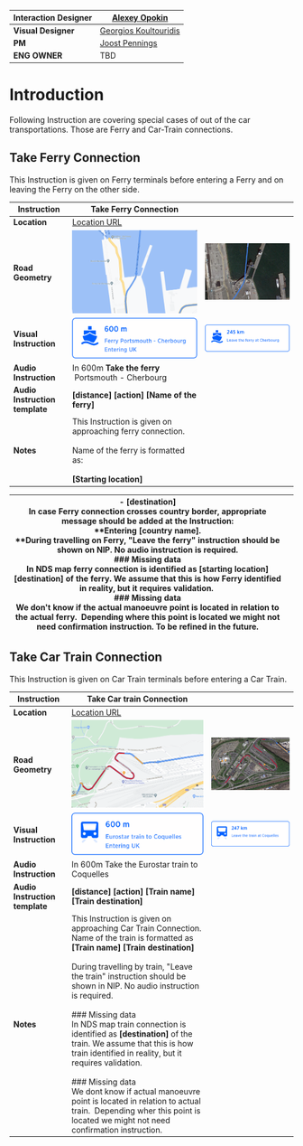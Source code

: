 | **Interaction Designer** | [Alexey Opokin](https://tomtom.atlassian.net/wiki/people/70121:e8cb7861-9079-4b92-b96d-bfe8cd882680?ref=confluence) |
|---|---|
| **Visual Designer** | [Georgios Koultouridis](https://tomtom.atlassian.net/wiki/people/5be2fd44649a737c2342afbe?ref=confluence) |
| **PM** | [Joost Pennings](https://tomtom.atlassian.net/wiki/people/712020:a6d50cb1-97be-4a9a-a279-3fbb3e2e1799?ref=confluence) |
| **ENG OWNER** | TBD |

  
  
Introduction
==================

Following Instruction are covering special cases of out of the car transportations. Those are Ferry and Car-Train connections.

Take Ferry Connection
---------------------

This Instruction is given on Ferry terminals before entering a Ferry and on leaving the Ferry on the other side.

| **Instruction** | Take Ferry Connection                                                                                                                                                           |  |
|---|---------------------------------------------------------------------------------------------------------------------------------------------------------------------------------|---|
| **Location** | [Location URL](https://www.google.de/maps/dir/49.633649,-1.5895337/50.7787073,-1.8769172/@49.646823,-1.6129346,17z/am=t/data=!4m6!4m5!3e0!6m3!1i0!2i2!3i0?hl=en&amp;authuser=0) |  |
| **Road Geometry** | ![](images/157681907.png)                                                                                                                                                       | ![](images/157681912.png) |
| **Visual Instruction** | ![](images/157681914.png)                                                                                                                                                       | ![](images/157689514.png) |
| **Audio Instruction** | In 600m **Take the ferry**  Portsmouth \- Cherbourg                                                                                                                             |  |
| **Audio Instruction template** | **\[distance] \[action] \[Name of the ferry]**                                                                                                                                  |  |
| **Notes** | This Instruction is given on approaching ferry connection.<br><br>Name of the ferry is formatted as:  <br><br>  **\[Starting location]**                                                    |  |

| \- \[destination] <br>In case Ferry connection crosses country border, appropriate message should be added at the Instruction:<br>**Entering \[country name].<br>**During travelling on Ferry, "Leave the ferry" instruction should be shown on NIP. No audio instruction is required.<br>### Missing data<br>In NDS map ferry connection is identified as **\[starting location] \[destination]** of the ferry. We assume that this is how Ferry identified in reality, but it requires validation. <br>### Missing data<br>We don't know if the actual manoeuvre point is located in relation to the actual ferry.  Depending where this point is located we might not need confirmation instruction. To be refined in the future. |  |
|----------------------------------------------------------------------------------------------------------------------------------------------------------------------------------------------------------------------------------------------------------------------------------------------------------------------------------------------------------------------------------------------------------------------------------------------------------------------------------------------------------------------------------------------------------------------------------------------------------------------------------------------------------------------------------------------------------|---|

Take Car Train Connection
-------------------------

This Instruction is given on Car Train terminals before entering a Car Train.

| **Instruction** | Take Car train Connection                                                                                                                                                                                                                                                                                                                                                                                                                                                                                                                                                                                                                   |  |
|---|---------------------------------------------------------------------------------------------------------------------------------------------------------------------------------------------------------------------------------------------------------------------------------------------------------------------------------------------------------------------------------------------------------------------------------------------------------------------------------------------------------------------------------------------------------------------------------------------------------------------------------------------|---|
| **Location** | [Location URL](https://www.google.de/maps/dir/51.2722045,0.9818408/50.9272542,2.0063159/@51.095486,1.1238671,15.7z/am=t/data=!4m2!4m1!3e0?hl=en&amp;authuser=0)                                                                                                                                                                                                                                                                                                                                                                                                                                                                             |  |
| **Road Geometry** | ![](images/157681905.png)                                                                                                                                                                                                                                                                                                                                                                                                                                                                                                                                                                                                                   | ![](images/157681918.png) |
| **Visual Instruction** | ![](images/157681921.png)                                                                                                                                                                                                                                                                                                                                                                                                                                                                                                                                                                                                                   | ![](images/157688036.png) |
| **Audio Instruction** | In 600m Take the Eurostar train to Coquelles                                                                                                                                                                                                                                                                                                                                                                                                                                                                                                                                                                                                |  |
| **Audio Instruction template** | **\[distance] \[action] \[Train name] \[Train destination]**                                                                                                                                                                                                                                                                                                                                                                                                                                                                                                                                                                                |  |
| **Notes** | This Instruction is given on approaching Car Train Connection.<br>Name of the train is formatted as <br>   **\[Train name]** **\[Train destination]** <br><br>During travelling by train, "Leave the train" instruction should be shown in NIP. No audio instruction is required.<br><br>### Missing data<br>In NDS map train connection is identified as **\[destination]** of the train. We assume that this is how train identified in reality, but it requires validation. <br><br>### Missing data<br>We dont know if actual manoeuvre point is located in relation to actual train.  Depending wher this point is located we might not need confirmation instruction. |  |